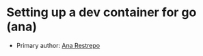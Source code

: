 # Setting up a dev container for go (ana)
* Primary author: [Ana Restrepo](https://github.com/analrest)
